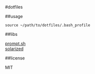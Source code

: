 #dotfiles

##usage

```
source ~/path/to/dotfiles/.bash_profile
```

##libs

[prompt.sh](https://github.com/cowboy/dotfiles/blob/master/source/50_prompt.sh)  
[solarized](https://github.com/tomislav/osx-terminal.app-colors-solarized)  

##license

MIT
